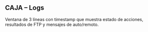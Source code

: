 ## CAJA – Logs

Ventana de 3 líneas con timestamp que muestra estado de acciones, resultados de FTP y mensajes de auto/remoto.

